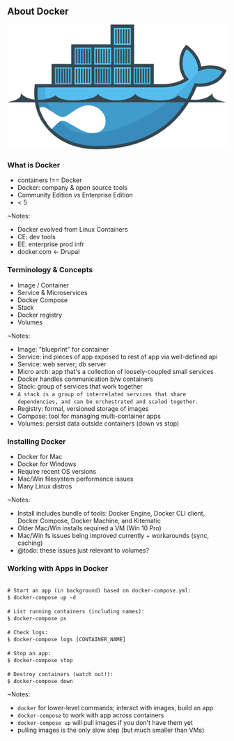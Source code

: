## About Docker

![Drupal on Docker](slides/img/docker-drupal.png)


### What is Docker

* containers !== Docker
* Docker: company & open source tools
* Community Edition vs Enterprise Edition
* < 5

~Notes:
* Docker evolved from Linux Containers
* CE: dev tools
* EE: enterprise prod infr
* docker.com <- Drupal


### Terminology & Concepts

* Image / Container
* Service & Microservices
* Docker Compose
* Stack
* Docker registry
* Volumes

~Notes:
* Image: "blueprint" for container
* Service: ind pieces of app exposed to rest of app via well-defined api
* Service: web server; db server
* Micro arch: app that's a collection of loosely-coupled small services
* Docker handles communication b/w containers
* Stack: group of services that work together
* `A stack is a group of interrelated services that share dependencies, and can be orchestrated and scaled together.`
* Registry: formal, versioned storage of images
* Compose: tool for managing multi-container apps
* Volumes: persist data outside containers (down vs stop)


### Installing Docker

* Docker for Mac
* Docker for Windows
* Require recent OS versions
* Mac/Win filesystem performance issues
* Many Linux distros

~Notes:
* Install includes bundle of tools: Docker Engine, Docker CLI client, Docker Compose, Docker Machine, and Kitematic
* Older Mac/Win installs required a VM (Win 10 Pro)
* Mac/Win fs issues being improved currently + workarounds (sync, caching)
* @todo: these issues just relevant to volumes?


### Working with Apps in Docker

 <pre><code class="bash" data-trim data-noescape>
# Start an app (in background) based on docker-compose.yml:
$ docker-compose up -d

# List running containers (including names):
$ docker-compose ps

# Check logs:
$ docker-compose logs [CONTAINER_NAME]

# Stop an app:
$ docker-compose stop

# Destroy containers (watch out!):
$ docker-compose down
</code></pre>

~Notes:
* `docker` for lower-level commands; interact with images, build an app
* `docker-compose` to work with app across containers
* `docker-compose up` will pull images if you don't have them yet
* pulling images is the only slow step (but much smaller than VMs)
